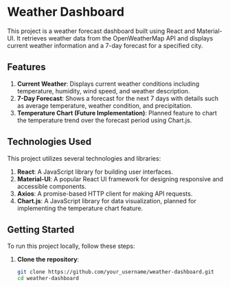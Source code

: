 
# Weather Dashboard

This project is a weather forecast dashboard built using React and Material-UI. It retrieves weather data from the OpenWeatherMap API and displays current weather information and a 7-day forecast for a specified city.

## Features

1. **Current Weather**: Displays current weather conditions including temperature, humidity, wind speed, and weather description.
2. **7-Day Forecast**: Shows a forecast for the next 7 days with details such as average temperature, weather condition, and precipitation.
3. **Temperature Chart (Future Implementation)**: Planned feature to chart the temperature trend over the forecast period using Chart.js.

## Technologies Used

This project utilizes several technologies and libraries:

1. **React**: A JavaScript library for building user interfaces.
2. **Material-UI**: A popular React UI framework for designing responsive and accessible components.
3. **Axios**: A promise-based HTTP client for making API requests.
4. **Chart.js**: A JavaScript library for data visualization, planned for implementing the temperature chart feature.

## Getting Started

To run this project locally, follow these steps:

1. **Clone the repository**:
   ```bash
   git clone https://github.com/your_username/weather-dashboard.git
   cd weather-dashboard
